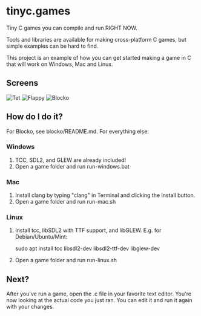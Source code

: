 # tinyc.games
Tiny C games you can compile and run RIGHT NOW.

Tools and libraries are available for making cross-platform C games, but simple examples can be hard to find.

This project is an example of how you can get started making a game in C that will work on Windows, Mac and Linux.

## Screens

![Tet](https://raw.githubusercontent.com/superjer/tinyc.games/gh-pages/images/tet-tiny.png)
![Flappy](https://raw.githubusercontent.com/superjer/tinyc.games/gh-pages/images/flappy-tiny.png)
![Blocko](https://raw.githubusercontent.com/superjer/tinyc.games/gh-pages/images/blocko3-tiny.png)

## How do I do it?

For Blocko, see blocko/README.md. For everything else:

### Windows
1. TCC, SDL2, and GLEW are already included!
2. Open a game folder and run run-windows.bat

### Mac
1. Install clang by typing "clang" in Terminal and clicking the Install button.
2. Open a game folder and run run-mac.sh

### Linux
1. Install tcc, libSDL2 with TTF support, and libGLEW. E.g. for Debian/Ubuntu/Mint:

    sudo apt install tcc libsdl2-dev libsdl2-ttf-dev libglew-dev

2. Open a game folder and run run-linux.sh

## Next?

After you've run a game, open the .c file in your favorite text editor. You're now looking at the actual code you just ran. You can edit it and run it again with your changes.
